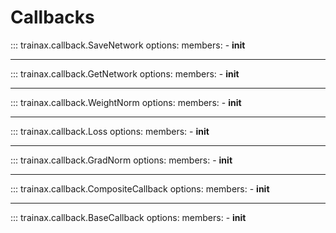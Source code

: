 # Callbacks

::: trainax.callback.SaveNetwork
    options:
        members:
            - __init__

---

::: trainax.callback.GetNetwork
    options:
        members:
            - __init__

---

::: trainax.callback.WeightNorm
    options:
        members:
            - __init__

---

::: trainax.callback.Loss
    options:
        members:
            - __init__

---

::: trainax.callback.GradNorm
    options:
        members:
            - __init__

---

::: trainax.callback.CompositeCallback
    options:
        members:
            - __init__

---

::: trainax.callback.BaseCallback
    options:
        members:
            - __init__